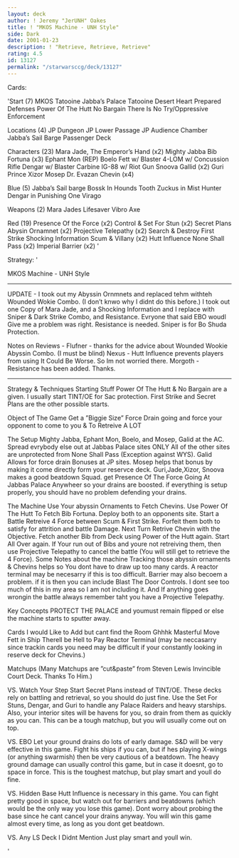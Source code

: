 ```yaml
---
layout: deck
author: ! Jeremy "JerUNH" Oakes
title: ! "MKOS Machine - UNH Style"
side: Dark
date: 2001-01-23
description: ! "Retrieve, Retrieve, Retrieve"
rating: 4.5
id: 13127
permalink: "/starwarsccg/deck/13127"
---
```

Cards: 

'Start (7)
  MKOS
  Tatooine Jabba’s Palace
  Tatooine Desert Heart
  Prepared Defenses
  Power Of The Hutt
  No Bargain
  There Is No Try/Oppressive Enforcement

Locations (4)
  JP Dungeon
  JP Lower Passage
  JP Audience Chamber
  Jabba’s Sail Barge Passenger Deck

Characters (23)
  Mara Jade, The Emperor’s Hand (x2)
  Mighty Jabba
  Bib Fortuna  (x3)
  Ephant Mon (REP)
  Boelo
  Fett	 w/ Blaster
  4-LOM  w/ Concussion Rifle
  Dengar w/ Blaster Carbine
  IG-88  w/ Riot Gun
  Snoova
  Gallid (x2)
  Guri
  Prince Xizor
  Mosep
  Dr. Evazan
  Chevin (x4)

Blue (5)
  Jabba’s Sail barge
  Bossk In Hounds Tooth
  Zuckus in Mist Hunter
  Dengar in Punishing One
  Virago


Weapons (2)
  Mara Jades Lifesaver
  Vibro Axe


Red (19)
  Presence Of the Force (x2)
  Control & Set For Stun (x2)
  Secret Plans
  Abysin Ornamnet (x2)
  Projective Telepathy (x2)
  Search & Destroy
  First Strike
  Shocking Information
  Scum & Villany (x2)
  Hutt Influence
  None Shall Pass (x2)
  Imperial Barrier (x2)
'

Strategy: '


MKOS Machine - UNH Style
*******************************************************
UPDATE -
   I took out my Abyssin Ornmnets and replaced tehm withteh Wounded Wokie Combo. (I don’t knwo why I didnt do this before.)
   I took out one Copy of Mara Jade, and a Shocking Information and I replace with Sniper & Dark Strike Combo, and Resistance.	Evryone that said EBO woudl Give me a problem was right. Resistance is needed. Sniper is for Bo Shuda Protection.

Notes on Reviews -
   Flufner - thanks for the advice about Wounded Wookie Abyssin Combo. (I must be blind)
   Nexus - Hutt Influence prevents players from using It Could Be Worse. So Im not worried there.
   Morgoth - Resistance has been added. Thanks.
*******************************************************
Strategy & Techniques
  Starting Stuff Power Of The Hutt & No Bargain are a given. I usually start TINT/OE for Sac protection. First Strike and Secret Plans are the other possible starts.

  Object of The Game Get a ”Biggie Size” Force Drain going and force your opponent to come to you & To Retreive A LOT

  The Setup Mighty Jabba, Ephant Mon, Boelo, and Mosep, Galid at the AC. Spread evrybody else out at Jabbas Palace sites ONLY All of the other sites are unprotected from None Shall Pass (Exception against WYS). Galid Allows for force drain Bonuses at JP sites. Mosep helps that bonus by making it come directly form your reservce deck. Guri,Jade,Xizor, Snoova makes a good beatdown Squad. get Presence Of The Force Going At Jabbas Palace Anywheer so your drains are boosted. if everything is setup properly, you should have no problem defending your drains.

  The Machine Use Your abyssin Ornaments to Fetch Chevins. Use Power Of The Hutt To Fetch Bib Fortuna. Deploy both to an opponents site. Start a Battle Retreive 4 Force between Scum & First Strike. Forfeit them both to satisfy for attrition and battle Damage. Next Turn Retrive Chevin with the Objective. Fetch another Bib from Deck using Power of the Hutt again. Start All Over again. If Your run out of Bibs and youre not retreiving them, then use Projective Telepathy to cancel the battle (You will still get to retrieve the 4 Force).
  Some Notes about the machine Tracking those abyssin ornaments & Chevins helps so You dont have to draw up too many cards. A reactor terminal may be necesarry if this is too difficult. Barrier may also becoem a problem. if it is then you can include Blast The Door Controls. I dont see too much of this in my area so I am not including it. And If anything goes wrongin the battle always remember taht you have a Projective Telepathy.

  Key Concepts PROTECT THE PALACE and youmust remain flipped or else the machine starts to sputter away.

  Cards I would Like to Add but cant find the Room
     Ghhhk
     Masterful Move
     Fett in Ship
     Therell be Hell to Pay
     Reactor Terminal (may be neccasarry since trackin cards you need may be difficult if your constantly looking in reserve deck for Chevins.)


  Matchups (Many Matchups are ”cut&paste” from Steven Lewis Invincible Court Deck. Thanks To Him.)

  VS. Watch Your Step
  Start Secret Plans instead of TINT/OE. These decks rely on battling and retrieval, so you should do just fine. Use the Set For Stuns, Dengar, and Guri to handle any Palace Raiders and heavy starships. Also, your interior sites will be havens for you, so drain from them as quickly as you can. This can be a tough matchup, but you will usually come out on top.

  VS. EBO
  Let your ground drains do lots of early damage. S&D will be very effective in this game. Fight his ships if you can, but if hes playing X-wings (or anything swarmish) then be very cautious of a beatdown. The heavy ground damage can usually control this game, but in case it doesnt, go to space in force. This is the toughest matchup, but play smart and youll do fine.

  VS. Hidden Base
  Hutt Influence is necessary in this game. You can fight pretty good in space, but watch out for barriers and beatdowns (which would be the only way you lose this game). Dont worry about probing the base since he cant cancel your drains anyway. You will win this game almost every time, as long as you dont get beatdown.

  VS. Any LS Deck I Didnt Mention
  Just play smart and youll win.




'
